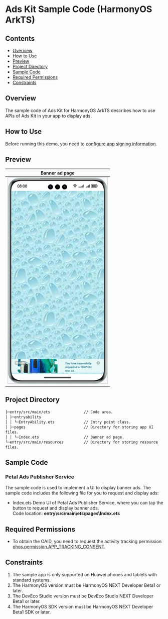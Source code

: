 # Ads Kit Sample Code (HarmonyOS ArkTS)
## Contents

* [Overview](#Overview)
* [How to Use](#How-to-Use)
* [Preview](#Preview)
* [Project Directory](#Project-Directory)
* [Sample Code](#Sample-Code)
* [Required Permissions](#Required-Permissions)
* [Constraints](#Constraints)


## Overview
The sample code of Ads Kit for HarmonyOS ArkTS describes how to use APIs of Ads Kit in your app to display ads.

## How to Use

Before running this demo, you need to [configure app signing information](https://developer.huawei.com/consumer/en/doc/harmonyos-guides/application-dev-overview#section42841246144813).
## Preview
| **Banner ad page**                            |
|--------------------------------------------|
| ![avatar](./screenshots/device_en/banner_en.jpg) |

## Project Directory
```
├─entry/src/main/ets               // Code area. 
│ ├─entryability
│ │ └─EntryAbility.ets             // Entry point class.
│ ├─pages                          // Directory for storing app UI files.               
│ │ └─Index.ets                    // Banner ad page.
└─entry/src/main/resources         // Directory for storing resource files.
```

## Sample Code
### Petal Ads Publisher Service
The sample code is used to implement a UI to display banner ads.
The sample code includes the following file for you to request and display ads:

* Index.ets
Demo UI of Petal Ads Publisher Service, where you can tap the button to request and display banner ads.
<br>Code location: **entry\src\main\ets\pages\Index.ets**<br>

## Required Permissions

* To obtain the OAID, you need to request the activity tracking permission [ohos.permission.APP_TRACKING_CONSENT](https://developer.huawei.com/consumer/en/doc/harmonyos-guides/permissions-for-all-user#ohospermissionapp_tracking_consent).

## Constraints

1. The sample app is only supported on Huawei phones and tablets with standard systems.
2. The HarmonyOS version must be HarmonyOS NEXT Developer Beta1 or later.
3. The DevEco Studio version must be DevEco Studio NEXT Developer Beta1 or later.
4. The HarmonyOS SDK version must be HarmonyOS NEXT Developer Beta1 SDK or later.